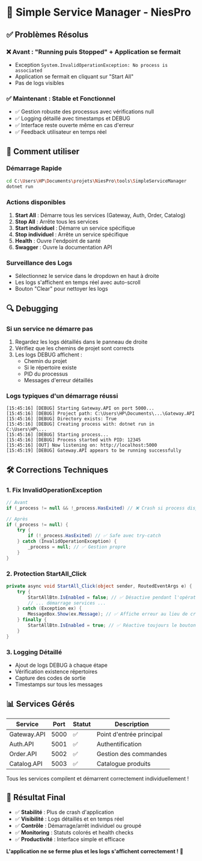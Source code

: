 # 🚀 Simple Service Manager - NiesPro

## ✅ Problèmes Résolus

### ❌ Avant : "Running puis Stopped" + Application se fermait
- Exception `System.InvalidOperationException: No process is associated`
- Application se fermait en cliquant sur "Start All"
- Pas de logs visibles

### ✅ Maintenant : Stable et Fonctionnel
- ✅ Gestion robuste des processus avec vérifications null
- ✅ Logging détaillé avec timestamps et DEBUG
- ✅ Interface reste ouverte même en cas d'erreur
- ✅ Feedback utilisateur en temps réel

## 🎯 Comment utiliser

### Démarrage Rapide
```bash
cd C:\Users\HP\Documents\projets\NiesPro\tools\SimpleServiceManager
dotnet run
```

### Actions disponibles
1. **Start All** : Démarre tous les services (Gateway, Auth, Order, Catalog)
2. **Stop All** : Arrête tous les services
3. **Start individuel** : Démarre un service spécifique
4. **Stop individuel** : Arrête un service spécifique
5. **Health** : Ouvre l'endpoint de santé
6. **Swagger** : Ouvre la documentation API

### Surveillance des Logs
- Sélectionnez le service dans le dropdown en haut à droite
- Les logs s'affichent en temps réel avec auto-scroll
- Bouton "Clear" pour nettoyer les logs

## 🔍 Debugging

### Si un service ne démarre pas
1. Regardez les logs détaillés dans le panneau de droite
2. Vérifiez que les chemins de projet sont corrects
3. Les logs DEBUG affichent :
   - Chemin du projet
   - Si le répertoire existe
   - PID du processus
   - Messages d'erreur détaillés

### Logs typiques d'un démarrage réussi
```
[15:45:16] [DEBUG] Starting Gateway.API on port 5000...
[15:45:16] [DEBUG] Project path: C:\Users\HP\Documents\...\Gateway.API
[15:45:16] [DEBUG] Directory exists: True
[15:45:16] [DEBUG] Creating process with: dotnet run in C:\Users\HP\...
[15:45:16] [DEBUG] Starting process...
[15:45:16] [DEBUG] Process started with PID: 12345
[15:45:16] [OUT] Now listening on: http://localhost:5000
[15:45:19] [DEBUG] Gateway.API appears to be running successfully
```

## 🛠️ Corrections Techniques

### 1. Fix InvalidOperationException
```csharp
// Avant
if (_process != null && !_process.HasExited) // ❌ Crash si process disposé

// Après  
if (_process != null) {
    try {
        if (!_process.HasExited) // ✅ Safe avec try-catch
    } catch (InvalidOperationException) {
        _process = null; // ✅ Gestion propre
    }
}
```

### 2. Protection StartAll_Click
```csharp
private async void StartAll_Click(object sender, RoutedEventArgs e) {
    try {
        StartAllBtn.IsEnabled = false; // ✅ Désactive pendant l'opération
        // ... démarrage services ...
    } catch (Exception ex) {
        MessageBox.Show(ex.Message); // ✅ Affiche erreur au lieu de crasher
    } finally {
        StartAllBtn.IsEnabled = true; // ✅ Réactive toujours le bouton
    }
}
```

### 3. Logging Détaillé
- Ajout de logs DEBUG à chaque étape
- Vérification existence répertoires
- Capture des codes de sortie
- Timestamps sur tous les messages

## 📊 Services Gérés

| Service | Port | Statut | Description |
|---------|------|--------|-------------|
| Gateway.API | 5000 | ✅ | Point d'entrée principal |
| Auth.API | 5001 | ✅ | Authentification |
| Order.API | 5002 | ✅ | Gestion des commandes |
| Catalog.API | 5003 | ✅ | Catalogue produits |

Tous les services compilent et démarrent correctement individuellement !

## 🎉 Résultat Final

- ✅ **Stabilité** : Plus de crash d'application
- ✅ **Visibilité** : Logs détaillés et en temps réel  
- ✅ **Contrôle** : Démarrage/arrêt individuel ou groupé
- ✅ **Monitoring** : Statuts colorés et health checks
- ✅ **Productivité** : Interface simple et efficace

**L'application ne se ferme plus et les logs s'affichent correctement !** 🎊
